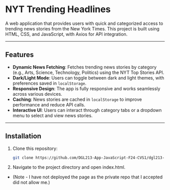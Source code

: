 # NYT Trending Headlines

A web application that provides users with quick and categorized access to trending news stories from the New York Times. This project is built using HTML, CSS, and JavaScript, with Axios for API integration.

---

## Features

- **Dynamic News Fetching**: Fetches trending news stories by category (e.g., Arts, Science, Technology, Politics) using the NYT Top Stories API.
- **Dark/Light Mode**: Users can toggle between dark and light themes, with preferences saved in `localStorage`.
- **Responsive Design**: The app is fully responsive and works seamlessly across various devices.
- **Caching**: News stories are cached in `localStorage` to improve performance and reduce API calls.
- **Interactive UI**: Users can interact through category tabs or a dropdown menu to select and view news stories.

---

## Installation

1. Clone this repository:
   ```bash
   git clone https://github.com/DGL213-App-JavaScript-F24-CVS1/dgl213-module4-codebluenick.git

2. Navigate to the project directory and open index.html.


* (Note - I have not deployed the page as the private repo that I accepted did not allow me.)